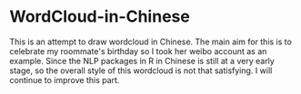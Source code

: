 # WordCloud-in-Chinese

This is an attempt to draw wordcloud in Chinese. The main aim for this is to celebrate my roommate's birthday so I took her weibo account as an example. Since the NLP packages in R in Chinese is still at a very early stage, so the overall style of this wordcloud is not that satisfying. I will continue to improve this part.
